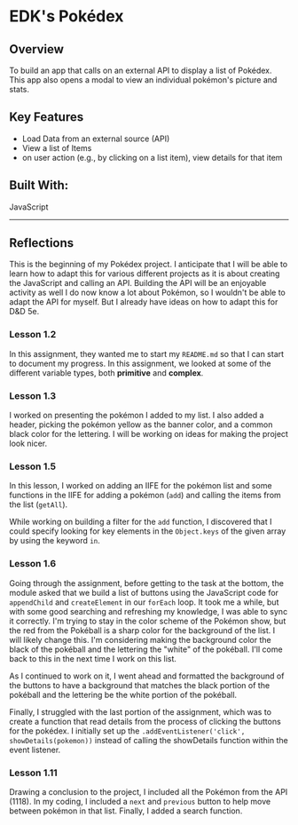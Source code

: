 # EDK's Pokédex

## Overview

To build an app that calls on an external API to display a list of Pokédex. This app also opens a modal to view an individual pokémon's picture and stats.

## Key Features

- Load Data from an external source (API)
- View a list of Items
- on user action (e.g., by clicking on a list item), view details for that item

## Built With:

JavaScript

---

## Reflections

This is the beginning of my Pokédex project. I anticipate that I will be able to learn how to adapt this for various different projects as it is about creating the JavaScript and calling an API. Building the API will be an enjoyable activity as well I do now know a lot about Pokémon, so I wouldn't be able to adapt the API for myself. But I already have ideas on how to adapt this for D&D 5e.

### Lesson 1.2

In this assignment, they wanted me to start my `README.md` so that I can start to document my progress. In this assignment, we looked at some of the different variable types, both **primitive** and **complex**.

### Lesson 1.3

I worked on presenting the pokémon I added to my list. I also added a header, picking the pokémon yellow as the banner color, and a common black color for the lettering.
I will be working on ideas for making the project look nicer.

### Lesson 1.5

In this lesson, I worked on adding an IIFE for the pokémon list and some functions in the IIFE for adding a pokémon (`add`) and calling the items from the list (`getAll`).

While working on building a filter for the `add` function, I discovered that I could specify looking for key elements in the `Object.keys` of the given array by using the keyword `in`.

### Lesson 1.6

Going through the assignment, before getting to the task at the bottom, the module asked that we build a list of buttons using the JavaScript code for `appendChild` and `createElement` in our `forEach` loop. It took me a while, but with some good searching and refreshing my knowledge, I was able to sync it correctly. I'm trying to stay in the color scheme of the Pokémon show, but the red from the Pokéball is a sharp color for the background of the list. I will likely change this. I'm considering making the background color the black of the pokéball and the lettering the "white" of the pokéball. I'll come back to this in the next time I work on this list.

As I continued to work on it, I went ahead and formatted the background of the buttons to have a background that matches the black portion of the pokéball and the lettering be the white portion of the pokéball.

Finally, I struggled with the last portion of the assignment, which was to create a function that read details from the process of clicking the buttons for the pokédex. I initially set up the `.addEventListener('click', showDetails(pokemon))` instead of calling the showDetails function within the event listener.

### Lesson 1.11

Drawing a conclusion to the project, I included all the Pokémon from the API (1118). In my coding, I included a `next` and `previous` button to help move between pokémon in that list. Finally, I added a search function.
